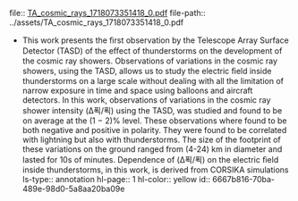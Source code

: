 file:: [TA_cosmic_rays_1718073351418_0.pdf](../assets/TA_cosmic_rays_1718073351418_0.pdf)
file-path:: ../assets/TA_cosmic_rays_1718073351418_0.pdf

- This work presents the ﬁrst observation by the Telescope Array Surface Detector (TASD) of the eﬀect of thunderstorms on the development of the cosmic ray showers. Observations of variations in the cosmic ray showers, using the TASD, allows us to study the electric ﬁeld inside thunderstorms on a large scale without dealing with all the limitation of narrow exposure in time and space using balloons and aircraft detectors. In this work, observations of variations in the cosmic ray shower intensity (Δ푁/푁) using the TASD, was studied and found to be on average at the (1 − 2)% level. These observations where found to be both negative and positive in polarity. They were found to be correlated with lightning but also with thunderstorms. The size of the footprint of these variations on the ground ranged from (4-24) km in diameter and lasted for 10s of minutes. Dependence of (Δ푁/푁) on the electric ﬁeld inside thunderstorms, in this work, is derived from CORSIKA simulations
  ls-type:: annotation
  hl-page:: 1
  hl-color:: yellow
  id:: 6667b816-70ba-489e-98d0-5a8aa20ba09e